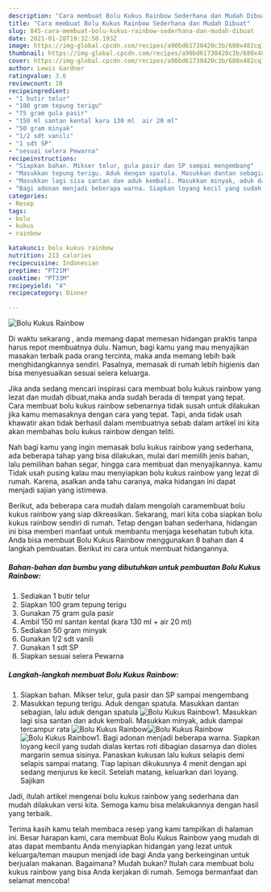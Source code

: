 ```yaml
---
description: "Cara membuat Bolu Kukus Rainbow Sederhana dan Mudah Dibuat"
title: "Cara membuat Bolu Kukus Rainbow Sederhana dan Mudah Dibuat"
slug: 845-cara-membuat-bolu-kukus-rainbow-sederhana-dan-mudah-dibuat
date: 2021-01-28T19:32:50.193Z
image: https://img-global.cpcdn.com/recipes/a90bd61730420c3b/680x482cq70/bolu-kukus-rainbow-foto-resep-utama.jpg
thumbnail: https://img-global.cpcdn.com/recipes/a90bd61730420c3b/680x482cq70/bolu-kukus-rainbow-foto-resep-utama.jpg
cover: https://img-global.cpcdn.com/recipes/a90bd61730420c3b/680x482cq70/bolu-kukus-rainbow-foto-resep-utama.jpg
author: Lewis Gardner
ratingvalue: 3.6
reviewcount: 10
recipeingredient:
- "1 butir telur"
- "100 gram tepung terigu"
- "75 gram gula pasir"
- "150 ml santan kental kara 130 ml  air 20 ml"
- "50 gram minyak"
- "1/2 sdt vanili"
- "1 sdt SP"
- "sesuai selera Pewarna"
recipeinstructions:
- "Siapkan bahan. Mikser telur, gula pasir dan SP sampai mengembang"
- "Masukkan tepung terigu. Aduk dengan spatula. Masukkan dantan sebagian, lalu aduk dengan spatula"
- "Masukkan lagi sisa santan dan aduk kembali. Masukkan minyak, aduk dampai tercampur rata"
- "Bagi adonan menjadi beberapa warna. Siapkan loyang kecil yang sudah dialas kertas roti dibagian dasarnya dan dioles margarin semua sisinya. Panaskan kukusan lalu kukus selapis demi selapis sampai matang. Tiap lapisan dikukusnya 4 menit dengan api sedang menjurus ke kecil. Setelah matang, keluarkan dari loyang. Sajikan"
categories:
- Resep
tags:
- bolu
- kukus
- rainbow

katakunci: bolu kukus rainbow 
nutrition: 213 calories
recipecuisine: Indonesian
preptime: "PT21M"
cooktime: "PT33M"
recipeyield: "4"
recipecategory: Dinner

---
```



![Bolu Kukus Rainbow](https://img-global.cpcdn.com/recipes/a90bd61730420c3b/680x482cq70/bolu-kukus-rainbow-foto-resep-utama.jpg)

Di waktu  sekarang , anda memang dapat memesan hidangan praktis tanpa harus repot membuatnya dulu. Namun, bagi kamu yang mau menyajikan masakan terbaik pada orang tercinta, maka anda memang lebih baik menghidangkannya sendiri. Pasalnya, memasak di rumah lebih higienis dan bisa menyesuaikan sesuai selera keluarga.

Jika anda sedang mencari inspirasi cara membuat bolu kukus rainbow yang lezat dan mudah dibuat,maka anda sudah berada di tempat yang tepat. Cara membuat bolu kukus rainbow  sebenarnya tidak susah untuk dilakukan jika kamu memasaknya dengan cara yang tepat. Tapi, anda tidak usah khawatir akan tidak berhasil dalam membuatnya 
sebab dalam artikel ini kita akan membahas bolu kukus rainbow dengan teliti.  



Nah bagi kamu yang ingin memasak bolu kukus rainbow yang sederhana, ada beberapa tahap yang bisa dilakukan, mulai dari memilih jenis bahan, lalu pemilihan bahan segar, hingga cara membuat dan menyajikannya. kamu Tidak usah pusing kalau mau menyiapkan bolu kukus rainbow yang lezat di rumah. Karena, asalkan anda  tahu caranya, maka hidangan ini dapat menjadi sajian yang istimewa.

Berikut, ada beberapa cara mudah dalam mengolah caramembuat bolu kukus rainbow yang siap dikreasikan. Sekarang, mari kita coba siapkan bolu kukus rainbow sendiri di rumah. Tetap dengan bahan sederhana, hidangan ini bisa memberi manfaat untuk membantu menjaga kesehatan tubuh kita. Anda bisa membuat Bolu Kukus Rainbow menggunakan 8 bahan dan 4 langkah pembuatan. Berikut ini cara untuk membuat hidangannya.

<!--inarticleads1-->

##### Bahan-bahan dan bumbu yang dibutuhkan untuk pembuatan Bolu Kukus Rainbow:

1. Sediakan 1 butir telur
1. Siapkan 100 gram tepung terigu
1. Gunakan 75 gram gula pasir
1. Ambil 150 ml santan kental (kara 130 ml + air 20 ml)
1. Sediakan 50 gram minyak
1. Gunakan 1/2 sdt vanili
1. Gunakan 1 sdt SP
1. Siapkan sesuai selera Pewarna




<!--inarticleads2-->

##### Langkah-langkah membuat Bolu Kukus Rainbow:

1. Siapkan bahan. Mikser telur, gula pasir dan SP sampai mengembang
1. Masukkan tepung terigu. Aduk dengan spatula. Masukkan dantan sebagian, lalu aduk dengan spatula
<img src="//assets-global.cpcdn.com/assets/icons/button_play-2c75c40dde080a61004c1f40b05d8f140eaff45d7e9e6481dc71c63d2e7c4909.png" alt="Bolu Kukus Rainbow">1. Masukkan lagi sisa santan dan aduk kembali. Masukkan minyak, aduk dampai tercampur rata
<img src="//assets-global.cpcdn.com/assets/icons/button_play-2c75c40dde080a61004c1f40b05d8f140eaff45d7e9e6481dc71c63d2e7c4909.png" alt="Bolu Kukus Rainbow"><img src="//assets-global.cpcdn.com/assets/icons/button_play-2c75c40dde080a61004c1f40b05d8f140eaff45d7e9e6481dc71c63d2e7c4909.png" alt="Bolu Kukus Rainbow"><img src="//assets-global.cpcdn.com/assets/icons/button_play-2c75c40dde080a61004c1f40b05d8f140eaff45d7e9e6481dc71c63d2e7c4909.png" alt="Bolu Kukus Rainbow">1. Bagi adonan menjadi beberapa warna. Siapkan loyang kecil yang sudah dialas kertas roti dibagian dasarnya dan dioles margarin semua sisinya. Panaskan kukusan lalu kukus selapis demi selapis sampai matang. Tiap lapisan dikukusnya 4 menit dengan api sedang menjurus ke kecil. Setelah matang, keluarkan dari loyang. Sajikan




Jadi, itulah artikel mengenai  bolu kukus rainbow  yang sederhana dan mudah dilakukan versi kita. Semoga kamu bisa melakukannya dengan hasil yang terbaik. 

Terima kasih kamu telah membaca resep yang kami tampilkan di halaman ini. Besar harapan kami, cara membuat  Bolu Kukus Rainbow yang mudah di atas dapat membantu Anda menyiapkan hidangan yang lezat untuk keluarga/teman maupun menjadi ide bagi Anda yang berkeinginan untuk berjualan makanan. Bagaimana? Mudah bukan? Itulah cara membuat bolu kukus rainbow yang bisa Anda kerjakan di rumah. Semoga bermanfaat dan selamat mencoba!


